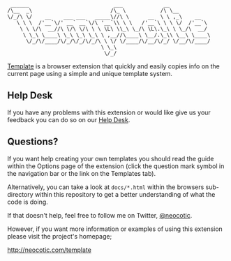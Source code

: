      ______                           ___             __
    /\__  _\                         /\_ \           /\ \__
    \/_/\ \/    __    ___ ___   _____\//\ \      __  \ \ ,_\    __
       \ \ \  /'__`\/' __` __`\/\ '__`\\ \ \   /'__`\ \ \ \/  /'__`\
        \ \ \/\  __//\ \/\ \/\ \ \ \L\ \\_\ \_/\ \L\.\_\ \ \_/\  __/
         \ \_\ \____\ \_\ \_\ \_\ \ ,__//\____\ \__/.\_\\ \__\ \____\
          \/_/\/____/\/_/\/_/\/_/\ \ \/ \/____/\/__/\/_/ \/__/\/____/
                                  \ \_\
                                   \/_/

[Template][] is a browser extension that quickly and easily copies info on the
current page using a simple and unique template system.

## Help Desk

If you have any problems with this extension or would like give us your
feedback you can do so on our [Help Desk][].

## Questions?

If you want help creating your own templates you should read the guide within
the Options page of the extension (click the question mark symbol in the
navigation bar or the link on the Templates tab).

Alternatively, you can take a look at `docs/*.html` within the browsers
sub-directory within this repository to get a better understanding of what the
code is doing.

If that doesn't help, feel free to follow me on Twitter, [@neocotic][].

However, if you want more information or examples of using this extension
please visit the project's homepage;

http://neocotic.com/template

[@neocotic]: https://twitter.com/neocotic
[help desk]: https://template.uservoice.com
[template]: http://neocotic.com/template
